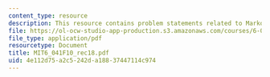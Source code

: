 ```yaml
---
content_type: resource
description: This resource contains problem statements related to Markov chains.
file: https://ol-ocw-studio-app-production.s3.amazonaws.com/courses/6-041-probabilistic-systems-analysis-and-applied-probability-fall-2010/4e112d75a2c5242da18837447114c974_MIT6_041F10_rec18.pdf
file_type: application/pdf
resourcetype: Document
title: MIT6_041F10_rec18.pdf
uid: 4e112d75-a2c5-242d-a188-37447114c974
---
```


